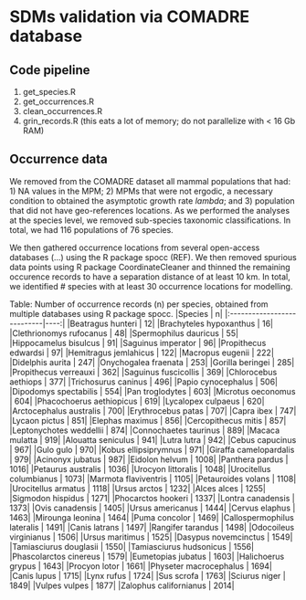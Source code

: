 # SDMs validation via COMADRE database

## Code pipeline
  1. get_species.R
  2. get_occurrences.R
  3. clean_occurrences.R
  4. grin_records.R (this eats a lot of memory; do not parallelize with < 16 Gb RAM)

## Occurrence data
We removed from the COMADRE dataset all mammal populations that had: 1) NA values in the MPM; 2) MPMs that were not ergodic, a necessary condition to obtained the asymptotic growth rate $lambda$; and 3) population that did not have geo-references locations. As we performed the analyses at the species level, we removed sub-species taxonomic classifications. In total, we had 116 populations of 76 species.

We then gathered occurrence locations from several open-access databases (...) using the R package spocc (REF). We then removed spurious data points using R package CoordinateCleaner and thinned the remaining occurence records to have a separation distance of at least 10 km. In total, we identified # species with at least 30 occurrence locations for modelling.

Table: Number of occurrence records (n) per species, obtained from multiple databases using R package spocc.
|Species                     |    n|
|:---------------------------|----:|
|Beatragus hunteri           |   12|
|Brachyteles hypoxanthus     |   16|
|Clethrionomys rufocanus     |   48|
|Spermophilus dauricus       |   55|
|Hippocamelus bisulcus       |   91|
|Saguinus imperator          |   96|
|Propithecus edwardsi        |   97|
|Hemitragus jemlahicus       |  122|
|Macropus eugenii            |  222|
|Didelphis aurita            |  247|
|Onychogalea fraenata        |  253|
|Gorilla beringei            |  285|
|Propithecus verreauxi       |  362|
|Saguinus fuscicollis        |  369|
|Chlorocebus aethiops        |  377|
|Trichosurus caninus         |  496|
|Papio cynocephalus          |  506|
|Dipodomys spectabilis       |  554|
|Pan troglodytes             |  603|
|Microtus oeconomus          |  604|
|Phacochoerus aethiopicus    |  619|
|Lycalopex culpaeus          |  620|
|Arctocephalus australis     |  700|
|Erythrocebus patas          |  707|
|Capra ibex                  |  747|
|Lycaon pictus               |  851|
|Elephas maximus             |  856|
|Cercopithecus mitis         |  857|
|Leptonychotes weddellii     |  874|
|Connochaetes taurinus       |  889|
|Macaca mulatta              |  919|
|Alouatta seniculus          |  941|
|Lutra lutra                 |  942|
|Cebus capucinus             |  967|
|Gulo gulo                   |  970|
|Kobus ellipsiprymnus        |  971|
|Giraffa camelopardalis      |  979|
|Acinonyx jubatus            |  987|
|Eidolon helvum              | 1008|
|Panthera pardus             | 1016|
|Petaurus australis          | 1036|
|Urocyon littoralis          | 1048|
|Urocitellus columbianus     | 1073|
|Marmota flaviventris        | 1105|
|Petauroides volans          | 1108|
|Urocitellus armatus         | 1118|
|Ursus arctos                | 1232|
|Alces alces                 | 1255|
|Sigmodon hispidus           | 1271|
|Phocarctos hookeri          | 1337|
|Lontra canadensis           | 1373|
|Ovis canadensis             | 1405|
|Ursus americanus            | 1444|
|Cervus elaphus              | 1463|
|Mirounga leonina            | 1464|
|Puma concolor               | 1469|
|Callospermophilus lateralis | 1491|
|Canis latrans               | 1497|
|Rangifer tarandus           | 1498|
|Odocoileus virginianus      | 1506|
|Ursus maritimus             | 1525|
|Dasypus novemcinctus        | 1549|
|Tamiasciurus douglasii      | 1550|
|Tamiasciurus hudsonicus     | 1556|
|Phascolarctos cinereus      | 1579|
|Eumetopias jubatus          | 1603|
|Halichoerus grypus          | 1643|
|Procyon lotor               | 1661|
|Physeter macrocephalus      | 1694|
|Canis lupus                 | 1715|
|Lynx rufus                  | 1724|
|Sus scrofa                  | 1763|
|Sciurus niger               | 1849|
|Vulpes vulpes               | 1877|
|Zalophus californianus      | 2014|
